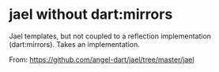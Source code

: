 # jael without dart:mirrors
Jael templates, but not coupled to a reflection implementation (dart:mirrors). Takes an implementation.

From: https://github.com/angel-dart/jael/tree/master/jael

